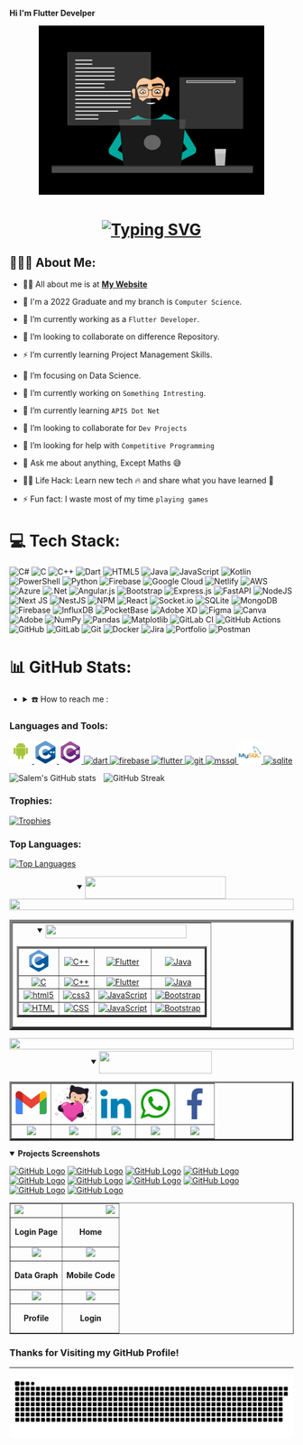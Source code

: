 <b>Hi I'm Flutter Develper</b><p align="center">
  <img src="./thoughtworks-gif_dribbble.gif" width="400px">
</p>

<h1 align="center"> <a href="https://prepverse.github.io"><img align="center" src="https://readme-typing-svg.herokuapp.com?font=Tourney&weight=900&size=30&pause=1000&color=F74609FF&center=true&vCenter=true&repeat=true&width=500&lines=Hello++%3C%F0%9D%9A%8C%F0%9D%9A%98%F0%9D%9A%8D%F0%9D%9A%8E%F0%9D%9A%9B%F0%9D%9A%9C%2F%3E!%2C+I'm+Hasnain" alt="Typing SVG" /></a></h1>




## 👨🏻‍💻 About Me:

- 🙋‍♂️ All about me is at **[My Website](https://hasnain2004.github.io/portfolio.github.io/)**

- 🔭 I'm a 2022 Graduate and my branch is `Computer Science`.
  
- 🌱 I’m currently working as a `Flutter Developer`.
  
- 👬 I’m looking to collaborate on difference Repository.
  
- :zap: I’m currently learning Project Management Skills.
  
- 🎯 I’m focusing on Data Science.

- 🔭 I’m currently working on `Something Intresting`.

- 🌱 I’m currently learning `APIS Dot Net`

- 👯 I’m looking to collaborate for `Dev Projects`

- 🤔 I’m looking for help with `Competitive Programming`

- 💬 Ask me about anything, Except Maths :sweat_smile:

- 👨‍💻 Life Hack: Learn new tech :fire: and share what you have learned :tada:

- ⚡ Fun fact: I waste most of my time `playing games`


# 💻 Tech Stack:
![C#](https://img.shields.io/badge/c%23-%23239120.svg?style=for-the-badge&logo=csharp&logoColor=white) ![C](https://img.shields.io/badge/c-%2300599C.svg?style=for-the-badge&logo=c&logoColor=white) ![C++](https://img.shields.io/badge/c++-%2300599C.svg?style=for-the-badge&logo=c%2B%2B&logoColor=white) ![Dart](https://img.shields.io/badge/dart-%230175C2.svg?style=for-the-badge&logo=dart&logoColor=white) ![HTML5](https://img.shields.io/badge/html5-%23E34F26.svg?style=for-the-badge&logo=html5&logoColor=white) ![Java](https://img.shields.io/badge/java-%23ED8B00.svg?style=for-the-badge&logo=openjdk&logoColor=white) ![JavaScript](https://img.shields.io/badge/javascript-%23323330.svg?style=for-the-badge&logo=javascript&logoColor=%23F7DF1E) ![Kotlin](https://img.shields.io/badge/kotlin-%237F52FF.svg?style=for-the-badge&logo=kotlin&logoColor=white) ![PowerShell](https://img.shields.io/badge/PowerShell-%235391FE.svg?style=for-the-badge&logo=powershell&logoColor=white) ![Python](https://img.shields.io/badge/python-3670A0?style=for-the-badge&logo=python&logoColor=ffdd54) ![Firebase](https://img.shields.io/badge/firebase-%23039BE5.svg?style=for-the-badge&logo=firebase) ![Google Cloud](https://img.shields.io/badge/GoogleCloud-%234285F4.svg?style=for-the-badge&logo=google-cloud&logoColor=white) ![Netlify](https://img.shields.io/badge/netlify-%23000000.svg?style=for-the-badge&logo=netlify&logoColor=#00C7B7) ![AWS](https://img.shields.io/badge/AWS-%23FF9900.svg?style=for-the-badge&logo=amazon-aws&logoColor=white) ![Azure](https://img.shields.io/badge/azure-%230072C6.svg?style=for-the-badge&logo=microsoftazure&logoColor=white) ![.Net](https://img.shields.io/badge/.NET-5C2D91?style=for-the-badge&logo=.net&logoColor=white) ![Angular.js](https://img.shields.io/badge/angular.js-%23E23237.svg?style=for-the-badge&logo=angularjs&logoColor=white) ![Bootstrap](https://img.shields.io/badge/bootstrap-%238511FA.svg?style=for-the-badge&logo=bootstrap&logoColor=white) ![Express.js](https://img.shields.io/badge/express.js-%23404d59.svg?style=for-the-badge&logo=express&logoColor=%2361DAFB) ![FastAPI](https://img.shields.io/badge/FastAPI-005571?style=for-the-badge&logo=fastapi) ![NodeJS](https://img.shields.io/badge/node.js-6DA55F?style=for-the-badge&logo=node.js&logoColor=white) ![Next JS](https://img.shields.io/badge/Next-black?style=for-the-badge&logo=next.js&logoColor=white) ![NestJS](https://img.shields.io/badge/nestjs-%23E0234E.svg?style=for-the-badge&logo=nestjs&logoColor=white) ![NPM](https://img.shields.io/badge/NPM-%23CB3837.svg?style=for-the-badge&logo=npm&logoColor=white) ![React](https://img.shields.io/badge/react-%2320232a.svg?style=for-the-badge&logo=react&logoColor=%2361DAFB) ![Socket.io](https://img.shields.io/badge/Socket.io-black?style=for-the-badge&logo=socket.io&badgeColor=010101) ![SQLite](https://img.shields.io/badge/sqlite-%2307405e.svg?style=for-the-badge&logo=sqlite&logoColor=white) ![MongoDB](https://img.shields.io/badge/MongoDB-%234ea94b.svg?style=for-the-badge&logo=mongodb&logoColor=white) ![Firebase](https://img.shields.io/badge/firebase-a08021?style=for-the-badge&logo=firebase&logoColor=ffcd34) ![InfluxDB](https://img.shields.io/badge/InfluxDB-22ADF6?style=for-the-badge&logo=InfluxDB&logoColor=white) ![PocketBase](https://img.shields.io/badge/pocketbase-%23b8dbe4.svg?style=for-the-badge&logo=Pocketbase&logoColor=black) ![Adobe XD](https://img.shields.io/badge/Adobe%20XD-470137?style=for-the-badge&logo=Adobe%20XD&logoColor=#FF61F6) ![Figma](https://img.shields.io/badge/figma-%23F24E1E.svg?style=for-the-badge&logo=figma&logoColor=white) ![Canva](https://img.shields.io/badge/Canva-%2300C4CC.svg?style=for-the-badge&logo=Canva&logoColor=white) ![Adobe](https://img.shields.io/badge/adobe-%23FF0000.svg?style=for-the-badge&logo=adobe&logoColor=white) ![NumPy](https://img.shields.io/badge/numpy-%23013243.svg?style=for-the-badge&logo=numpy&logoColor=white) ![Pandas](https://img.shields.io/badge/pandas-%23150458.svg?style=for-the-badge&logo=pandas&logoColor=white) ![Matplotlib](https://img.shields.io/badge/Matplotlib-%23ffffff.svg?style=for-the-badge&logo=Matplotlib&logoColor=black) ![GitLab CI](https://img.shields.io/badge/gitlab%20CI-%23181717.svg?style=for-the-badge&logo=gitlab&logoColor=white) ![GitHub Actions](https://img.shields.io/badge/github%20actions-%232671E5.svg?style=for-the-badge&logo=githubactions&logoColor=white) ![GitHub](https://img.shields.io/badge/github-%23121011.svg?style=for-the-badge&logo=github&logoColor=white) ![GitLab](https://img.shields.io/badge/gitlab-%23181717.svg?style=for-the-badge&logo=gitlab&logoColor=white) ![Git](https://img.shields.io/badge/git-%23F05033.svg?style=for-the-badge&logo=git&logoColor=white) ![Docker](https://img.shields.io/badge/docker-%230db7ed.svg?style=for-the-badge&logo=docker&logoColor=white) ![Jira](https://img.shields.io/badge/jira-%230A0FFF.svg?style=for-the-badge&logo=jira&logoColor=white) ![Portfolio](https://img.shields.io/badge/Portfolio-%23000000.svg?style=for-the-badge&logo=firefox&logoColor=#FF7139) ![Postman](https://img.shields.io/badge/Postman-FF6C37?style=for-the-badge&logo=postman&logoColor=white)
# 📊 GitHub Stats:
<!--
<img src="https://i.imgur.com/dBaSKWF.gif" height="20" width="100%">
## 🛠️ Technologies and Tools I use:

<p>
<img alt="C++" src="https://img.shields.io/badge/C%2B%2B-00599C?style=for-the-badge&logo=c%2B%2B&logoColor=white" height="25px"/>
<img alt="Javascript" src="https://img.shields.io/badge/Flutter-323330?style=for-the-badge&logo=javascript&logoColor=F7DF1E"  height="25px"/>
<img alt="React" src="https://img.shields.io/badge/React-20232A?style=for-the-badge&logo=react&logoColor=61DAFB" height="25px"/>
<img alt="NextJs" src="https://img.shields.io/badge/Next-black?style=for-the-badge&logo=next.js&logoColor=white" height="25px"/>
<img alt="MongoDB" src="https://img.shields.io/badge/-MongoDB-13aa52?style=flat-square&logo=mongodb&logoColor=white"  height="25px"/>
<img alt="Nodejs" src="https://img.shields.io/badge/-Nodejs-43853d?style=flat-square&logo=Node.js&logoColor=white"  height="25px"/>
<img alt="npm" src="https://img.shields.io/badge/NPM-%23000000.svg?style=for-the-badge&logo=npm&logoColor=white" height="25px"/>
<img alt="redux" src="https://img.shields.io/badge/-Redux-764ABC?style=flat-square&logo=redux&logoColor=white" height="25px"/>
 <img alt="Express" src="https://img.shields.io/badge/express.js-%23404d59.svg?style=for-the-badge&logo=express&logoColor=%2361DAFB" height="25px"/>
<img alt="Tailwidcss" src="https://img.shields.io/badge/Tailwind_CSS-38B2AC?style=for-the-badge&logo=tailwind-css&logoColor=white" height="25px"/>
<img alt="Bootstrap" src="https://img.shields.io/badge/Bootstrap-563D7C?style=for-the-badge&logo=bootstrap&logoColor=white" height="25px"/>
<img alt="Material UI" src="https://img.shields.io/badge/Material--UI-0081CB?style=for-the-badge&logo=material-ui&logoColor=white" height="25px"/>
<img alt="Python" src="https://img.shields.io/badge/Python-14354C?style=for-the-badge&logo=python&logoColor=white" height="25px"/>
<img alt="Markdown" src="https://img.shields.io/badge/Markdown-000000?style=for-the-badge&logo=markdown&logoColor=white"  height="25px"/>
<img alt="html5" src="https://img.shields.io/badge/HTML5-E34F26?style=for-the-badge&logo=html5&logoColor=white" height="25px"/>
<img alt="Css3" src="https://img.shields.io/badge/CSS3-1572B6?style=for-the-badge&logo=css3&logoColor=white" height="25px"/>
<img alt="Jquery" src="https://img.shields.io/badge/jquery-%230769AD.svg?style=for-the-badge&logo=jquery&logoColor=white" height="25px"/>
<img alt="git" src="https://img.shields.io/badge/-Git-F05032?style=flat-square&logo=git&logoColor=white" height="25px"/>
<img alt="Brave browser" src="https://img.shields.io/badge/-Brave_Browser-FB542B?style=flat-square&logo=brave&logoColor=white" height="25px"/>
<img alt="Prettier" src="https://img.shields.io/badge/-Prettier-F7B93E?style=flat-square&logo=prettier&logoColor=white" height="25px"/>
 <img alt="github actions" src="https://img.shields.io/badge/-Github_Actions-2088FF?style=flat-square&logo=github-actions&logoColor=white" height="25px"/>
 <img alt="postman" src="https://img.shields.io/badge/-Postman-00C7B7?style=flat-square&logo=postman&logoColor=white" height="25px"/>
 <img alt="Heroku" src="https://img.shields.io/badge/-Heroku-430098?style=flat-square&logo=heroku&logoColor=white" height="25px"/>
</p>
-->



- <details >
  <summary>☎️ How to reach me :</summary>
  <table border="3" radius="20">
    <td><a href="https://wa.me/923073921189" target="_blank"> <img align="center" src="https://user-images.githubusercontent.com/74038190/235294019-40007353-6219-4ec5-b661-b3c35136dd0b.gif" width="45px" /> </a></td>
   
    <td><a href="https://www.linkedin.com/in/ali-hassan-b17815281/" target="_blank"> <img align="center" src="https://user-images.githubusercontent.com/74038190/235294012-0a55e343-37ad-4b0f-924f-c8431d9d2483.gif" width="45px" /> </a></td>
  
    <td><a href="https://www.facebook.com/jamali.hassan.946" target="_blank"> <img align="center" src="https://user-images.githubusercontent.com/74038190/235294010-ec412ef5-e3da-4efa-b1d4-0ab4d4638755.gif" width="45px" /> </a>
    <td><a href="https://mail.google.com/mail/u/0/?fs=1&to=hasnain2004@gmail.com&tf=cm" target="_blank">  <img src="https://github.com/AkashSingh3031/AkashSingh3031/blob/main/images/Social%20Media/Gmail_icon_(2020).svg" width="35px"/> </a></td>
  </table>
</details>

<h3 align="left">Languages and Tools:</h3>
<p align="left">
  <a href="https://developer.android.com" target="_blank" rel="noreferrer">
    <img src="https://raw.githubusercontent.com/devicons/devicon/master/icons/android/android-original-wordmark.svg" alt="android" width="40" height="40"/>
  </a>
  <a href="https://www.w3schools.com/cpp/" target="_blank" rel="noreferrer">
    <img src="https://raw.githubusercontent.com/devicons/devicon/master/icons/cplusplus/cplusplus-original.svg" alt="cplusplus" width="40" height="40"/>
  </a>
  <a href="https://www.w3schools.com/cs/" target="_blank" rel="noreferrer">
    <img src="https://raw.githubusercontent.com/devicons/devicon/master/icons/csharp/csharp-original.svg" alt="csharp" width="40" height="40"/>
  </a>
  <a href="https://dart.dev" target="_blank" rel="noreferrer">
    <img src="https://www.vectorlogo.zone/logos/dartlang/dartlang-icon.svg" alt="dart" width="40" height="40"/>
  </a>
  <a href="https://firebase.google.com/" target="_blank" rel="noreferrer">
    <img src="https://www.vectorlogo.zone/logos/firebase/firebase-icon.svg" alt="firebase" width="40" height="40"/>
  </a>
  <a href="https://flutter.dev" target="_blank" rel="noreferrer">
    <img src="https://www.vectorlogo.zone/logos/flutterio/flutterio-icon.svg" alt="flutter" width="40" height="40"/>
  </a>
  <a href="https://git-scm.com/" target="_blank" rel="noreferrer">
    <img src="https://www.vectorlogo.zone/logos/git-scm/git-scm-icon.svg" alt="git" width="40" height="40"/>
  </a>
  <a href="https://www.microsoft.com/en-us/sql-server" target="_blank" rel="noreferrer">
    <img src="https://www.svgrepo.com/show/303229/microsoft-sql-server-logo.svg" alt="mssql" width="40" height="40"/>
  </a>
  <a href="https://www.mysql.com/" target="_blank" rel="noreferrer">
    <img src="https://raw.githubusercontent.com/devicons/devicon/master/icons/mysql/mysql-original-wordmark.svg" alt="mysql" width="40" height="40"/>
  </a>
  <a href="https://www.sqlite.org/" target="_blank" rel="noreferrer">
    <img src="https://www.vectorlogo.zone/logos/sqlite/sqlite-icon.svg" alt="sqlite" width="40" height="40"/>
  </a>
</p>

<p align="left">
  <img src="https://github-readme-stats.vercel.app/api?username=hasnain2004&show_icons=true&theme=dark" alt="Salem's GitHub stats" style="max-width: 100%; margin-right: 10px;" />
  <img src="https://github-readme-streak-stats.herokuapp.com/?user=hasnain2004&theme=dark" alt="GitHub Streak" style="max-width: 100%;" />
</p>

<h3 align="left">Trophies:</h3>
<p align="left">
  <a href="https://github-profile-trophy.vercel.app/?username=hasnain2004&theme=dark">
    <img src="https://github-profile-trophy.vercel.app/?username=hasnain2004&theme=dark" alt="Trophies" style="max-width: 100%;">
  </a>
</p> 

<h3 align="left">Top Languages:</h3>
<p align="left">
  <a href="https://github-readme-stats.vercel.app/api/top-langs/?username=hasnain2004&layout=compact&theme=dark">
    <img src="https://github-readme-stats.vercel.app/api/top-langs/?username=hasnain2004&layout=compact&theme=dark" alt="Top Languages" style="max-width: 100%;">
  </a>
</p>

<details open>
  <summary align="center"><a href="#-" target="_blank"><img align="center" src="https://custom-icon-badges.demolab.com/badge/🧰_My_Tech_Toolbox-blue?style=plastic&logoColor=brown" width="250px" height="40px" /></a></summary>
  <!--📏LINE-->
  <img src="https://i.imgur.com/dBaSKWF.gif" height="20" width="100%">
    
  <table border="5" align="center">
    <td align="center">
      <details open>
        <summary align="center"><a href="#-" target="_blank"><img align="center" src="https://custom-icon-badges.demolab.com/badge/👨‍💻_Programming_languages-crimson?style=plastic&labelColor=black&logo=1&logoColor=black" width="250px" height="25px" /></a></summary>
        <table border="3" align="center">
          <td align="center"><a href="#" target="_blank" align="center"><img src="https://github.com/AkashSingh3031/AkashSingh3031/blob/main/images/Tech%20Tools/c-original.svg" alt="C" width="40" height="40"/></a></td>
          <td align="center"><a href="#" target="_blank" align="center"><img src="https://techstack-generator.vercel.app/cpp-icon.svg" alt="C++" width="65" height="65"/></a></td>
          <td align="center"><a href="#" target="_blank" align="center"><img src="https://a.storyblok.com/f/42126/0d5a24a1b8/flutter_logo.png/m/1200x0/filters:quality(70)/" alt="Flutter" width="50" height="50"/></a></td>
          <td align="center"><a href="#" target="_blank" align="center"><img src="https://techstack-generator.vercel.app/java-icon.svg" alt="Java" width="50" height="50"/></a></td>
          <tr>
          <td align="center"><a href="#" target="_blank" align="center"><img alt="C" src="https://custom-icon-badges.herokuapp.com/badge/C-03599C.svg?style=flat&amp;labelColor=white&amp;logo=c-in-hexagon&logoColor=03599C"></a></td>
          <td align="center"><a href="#" target="_blank" align="center"><img alt="C++" src="https://custom-icon-badges.herokuapp.com/badge/C++-9C033A.svg?style=flat&amp;labelColor=white&amp;logo=cpp2&logoColor=9C033A"></a></td>
          <td align="center"><a href="#" target="_blank" align="center"><img alt="Flutter" src="https://img.shields.io/badge/flutter-007396.svg?style=flat&amp;labelColor=white&amp;logo=flutter&logoColor=03599C"></a></td>
          <td align="center"><a href="#" target="_blank" align="center"><img alt="Java" src="https://img.shields.io/badge/Java-03599C.svg?style=flat&amp;labelColor=white&amp;logo=java&logoColor=blue"></a></td>
          <tr>
          <td align="center"><a href="#" target="_blank" align="center"><img src="https://user-images.githubusercontent.com/74038190/238200426-29fd6286-4e7b-4d6c-818f-c4765d5e39a9.gif" alt="html5" height="40"/></a></td>
          <td align="center"><a href="#" target="_blank" align="center"><img src="https://user-images.githubusercontent.com/74038190/238200428-67f477ed-6624-42da-99f0-1a7b1a16eecb.gif" alt="css3" height="40"/></a></td>
          <td align="center"><a href="#" target="_blank" align="center"><img src="https://techstack-generator.vercel.app/js-icon.svg" alt="JavaScript" width="65" height="65"/></a></td>
          <td align="center"><a href="#" target="_blank" align="center"><img src="https://user-images.githubusercontent.com/74038190/212280805-9bcb336b-8c55-46a8-abf8-ff286ab55472.gif" alt="Bootstrap" width="40" height="40"/></a></td>
          <tr>
          <td align="center"><a href="#" target="_blank" align="center"><img alt="HTML" src="https://img.shields.io/badge/HTML-E34F26.svg?style=flat&amp;labelColor=white&amp;logo=html5&logoColor=E34F26"></a></td>
          <td align="center"><a href="#" target="_blank" align="center"><img alt="CSS" src="https://img.shields.io/badge/CSS-1572B6.svg?style=flat&amp;labelColor=white&amp;logo=css3&logoColor=1572B6"></a></td>
          <td align="center"><a href="#" target="_blank" align="center"><img alt="JavaScript" src="https://img.shields.io/badge/JavaScript-F7DF1E.svg?style=flat&amp;labelColor=white&amp;logo=javascript&logoColor=yellow"></a></td>
          <td align="center"><a href="#" target="_blank" align="center"><img alt="Bootstrap" src="https://img.shields.io/badge/Bootstrap-7952B3.svg?style=flat&amp;labelColor=white&amp;logo=bootstrap&logoColor=7952B3"></a></td>
        </table>
      </details>
    </td>
  
   
   

    
  </table>

  <!--📏LINE-->
  <img src="https://i.imgur.com/dBaSKWF.gif" height="20" width="100%">
</details>

<details open> 
  <summary align="center"><a href="#-" target="_blank"><img align="center" src="https://custom-icon-badges.demolab.com/badge/🌐_Social_Networks-orange?style=plastic" width="200px" height="40px" /></a></summary>
  <table border="3" align="center">
    <tr>
      <td align="center"><a href="https://mail.google.com/mail/u/0/?fs=1&to=hasnain2004@gmail.com&tf=cm" target="_blank"><img src="https://github.com/AkashSingh3031/AkashSingh3031/blob/main/images/Social%20Media/Gmail_icon_(2020).svg" alt="Gmail" width="55" /></a></td>
      <td align="center"><a href="https://github.com/hasnain2004" target="_blank"><img align="center" src="https://github.com/AkashSingh3031/AkashSingh3031/blob/main/images/Tech%20Tools/GitHub_Sponsor.png" alt="GitHub Sponsor" width="65" /></a></td>
      <td align="center"><a href="https://www.linkedin.com/in/ali-hassan-b17815281/" target="_blank"><img align="center" src="https://github.com/AkashSingh3031/AkashSingh3031/blob/main/images/Social%20Media/linked(color).png" alt="LinkedIn" width="55" /></a></td>
      <td align="center"><a href="https://wa.me/923073921189" target="_blank"><img align="center" src="https://github.com/AkashSingh3031/AkashSingh3031/blob/main/images/Social%20Media/whatsapp(color).png" alt="WhatsApp" width="55" /></a></td>
      <td align="center"><a href="https://www.facebook.com/jamali.hassan.946" target="_blank"><img align="center" src="https://github.com/AkashSingh3031/AkashSingh3031/blob/main/images/Social%20Media/facebook%20(color).png" alt="Facebook" width="55" /></a></td>
    </tr>
    <tr>
      <td align="center"><a href="https://mail.google.com/mail/u/0/?fs=1&to=hasnain2004@gmail.com&tf=cm"><img src="https://readme-components.vercel.app/api?component=logo&fill=DB4437&logo=gmail&svgfill=4285F4"></a></td>
      <td align="center"><a href="https://github.com/hasnain2004"><img src="https://readme-components.vercel.app/api?component=logo&fill=black&logo=github&svgfill=white"></a></td>
       <td align="center"><a href="https://www.linkedin.com/in/ali-hassan-b17815281/"><img src="https://readme-components.vercel.app/api?component=logo&fill=0e76a8&logo=linkedin&svgfill=white"></a></td>
      <td align="center"><a href="https://wa.me/923073921189"><img src="https://readme-components.vercel.app/api?component=logo&fill=25D366&logo=whatsapp&svgfill=white"></a></td>
      <td align="center"><a href="https://www.facebook.com/jamali.hassan.946"><img src="https://readme-components.vercel.app/api?component=logo&fill=4267B2&logo=facebook&svgfill=white"></a></td>
    </tr>
  </table>
</details>






<details open> 
 <summary align="left"><b>Projects Screenshots</b></summary>
  
[![GitHub Logo](https://github.com/hasnain2004/Doctor-Appointment-App-with-sql/blob/master/ss/1.png)](https://github.com/hasnain2004/Doctor-Appointment-App-with-sql)
[![GitHub Logo](https://github.com/hasnain2004/Doctor-Appointment-App-with-sql/blob/master/ss/2.png)](https://github.com/hasnain2004/Doctor-Appointment-App-with-sql)
[![GitHub Logo](https://github.com/hasnain2004/Doctor-Appointment-App-with-sql/blob/master/ss/3.png)](https://github.com/hasnain2004/Doctor-Appointment-App-with-sql)
[![GitHub Logo](https://github.com/hasnain2004/Ludo-Fluter-For-FourPlayer-With-Provider-with-sound/blob/main/assets/Copy%20of%20Flutter%20App%20UI%20(1).png)](https://github.com/hasnain2004/Ludo-Fluter-For-FourPlayer-With-Provider-with-sound)
[![GitHub Logo](https://github.com/hasnain2004/Furniture-App-Flutter/blob/main/assets/Copy%20of%20full%20stack%20app.png)](https://github.com/hasnain2004/Furniture-App-Flutter)
[![GitHub Logo](https://github.com/hasnain2004/Flutter-Cake-App/blob/main/assets/Copy%20of%20Flutter%20App%20UI.png)](https://github.com/hasnain2004/Flutter-Cake-App)
[![GitHub Logo](https://github.com/hasnain2004/Flutter-ChatGPT-Text-and-image-generater/raw/master/Copy%20of%20Flutter%20App%20UI.png)](https://github.com/hasnain2004/Flutter-ChatGPT-Text-and-image-generater)
[![GitHub Logo](https://github.com/hasnain2004/Flutter-Travel-App/blob/main/assets/traveling%20app.png)](https://github.com/hasnain2004/Flutter-Travel-App)
[![GitHub Logo](https://github.com/hasnain2004/elderly-Exercisec-App-with-sqflite-database/raw/main/ex_app.png)](https://github.com/hasnain2004/elderly-Exercisec-App-with-sqflite-database)
[![GitHub Logo](https://github.com/hasnain2004/Flutter-Plant-App/raw/main/plantPic.png)](https://github.com/hasnain2004/Flutter-Plant-App)

 
<table border="1">
  <tr>
    <td align="left">
      <img
        src="https://github.com/hasnain2004/hasnain2004/blob/main/pic/Screenshot%20(25).png"
      />
    </td>
    <td align="right">
      <img
        src="https://github.com/hasnain2004/hasnain2004/blob/main/pic/Screenshot%20(28).png"
      />
    </td>
  </tr>
  <tr>
    <td align="center">
      <p><b>Login Page</b></p>
    </td>
    <td align="center">
      <p><b>Home</b></p>
    </td>
  </tr>

  <tr>
    <td align="center">
      <img
        src="https://github.com/hasnain2004/hasnain2004/blob/main/pic/Screenshot%20(31).png"
      />
    </td>
    <td align="center">
      <img
        src="https://github.com/hasnain2004/hasnain2004/blob/main/pic/Screenshot%20(129).png"
      />
    </td>
  </tr>

  <tr>
    <td align="center">
      <p><b>Data Graph</b></p>
    </td>
    <td align="center">
      <p><b>Mobile Code</b></p>
    </td>
  </tr>

  <tr>
    <td align="center">
      <img
        src="https://github.com/hasnain2004/hasnain2004/blob/main/pic/Screenshot%20(130).png"
      />
    </td>
    <td align="center">
      <img
        src="https://github.com/hasnain2004/hasnain2004/blob/main/pic/Screenshot%20(82).png"
      />
    </td>
  </tr>
  <tr>
    <td align="center">
      <p><b>Profile</b></p>
    </td>
    <td align="center">
      <p><b>Login</b></p>
    </td>
  </tr>
</table>

</details >
<!--
### Flutter Projects
- 📱 [Doctor appointment app](https://github.com/hasnain2004/Doctor-Appointment-App-with-sql): Description of the project.
- 📱 [Project 2](https://github.com/7skiessolution/7-Skies-Solution): Description of the project.-->


### Thanks for Visiting my GitHub Profile!

---
<p align="center">
<img src="https://github.com/hasnain2004/hasnain2004/blob/main/github-contribution-grid-snake.svg">
</p>
